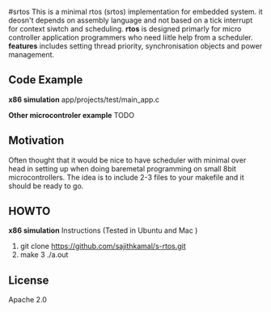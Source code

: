 #srtos
This is a minimal rtos (srtos)  implementation for embedded system.
it deosn't depends on assembly language and not based on a tick interrupt for context siwtch and scheduling.
**rtos** is designed primarly for   micro controller application programmers who need liitle help from a scheduler.
**features** includes setting thread priority, synchronisation objects  and power management. 

## Code Example
**x86 simulation**
   app/projects/test/main_app.c

**Other microcontroler example**
TODO

## Motivation

Often thought that it would be nice to have scheduler with minimal over head in setting up when doing baremetal programming on small 8bit microcontrollers.
The idea is to include 2-3 files to your makefile and it should be ready to go.  

## HOWTO 

**x86 simulation**
Instructions (Tested in Ubuntu and Mac )
1. git clone https://github.com/sajithkamal/s-rtos.git
2. make
3 ./a.out

## License
Apache 2.0

